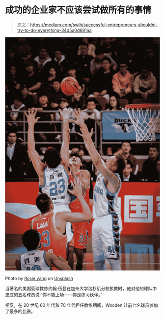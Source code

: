 # 成功的企业家不应该尝试做所有的事情

> 原文：<https://medium.com/swlh/successful-entrepreneurs-shouldnt-try-to-do-everything-34d5a0d681aa>

![](img/f40855ff8ba9e8fc42c2246e815ef28f.png)

Photo by [Rosie yang](https://unsplash.com/@itsyyyx?utm_source=medium&utm_medium=referral) on [Unsplash](https://unsplash.com?utm_source=medium&utm_medium=referral)

当著名的美国篮球教练约翰·伍登在加州大学洛杉矶分校执教时，他对他的球队中垫底的五名球员说:“你不能上场——你是练习伙伴。”

相反，在 20 世纪 60 年代和 70 年代担任教练期间，Wooden 让前七名球员参加了最多的比赛。